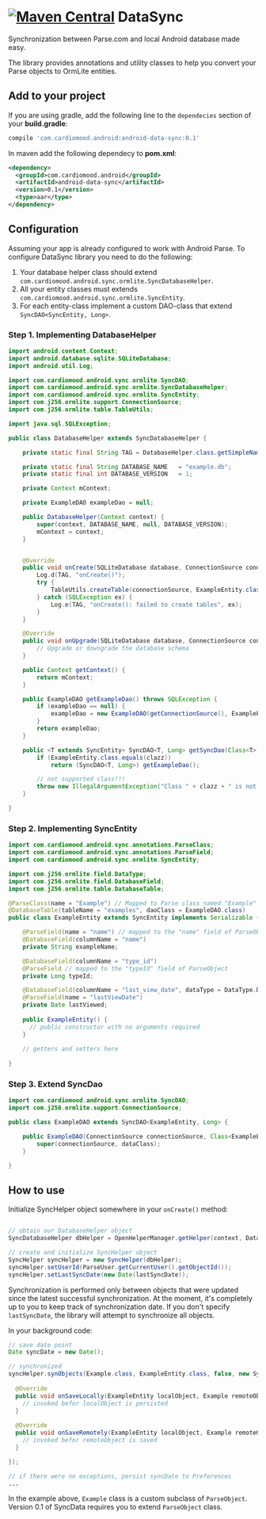 [![Maven Central](https://maven-badges.herokuapp.com/maven-central/com.cardiomood.android/android-data-sync/badge.svg?style=flat)](https://maven-badges.herokuapp.com/maven-central/com.cardiomood.android/android-data-sync) DataSync
========

Synchronization between Parse.com and local Android database made easy. 

The library provides annotations and utility classes to help you convert your Parse objects to OrmLite entities.

## Add to your project
If you are using gradle, add the following line to the <code>dependecies</code> section of your **build.gradle**:
```gradle
compile 'com.cardiomood.android:android-data-sync:0.1'
```

In maven add the following dependecy to **pom.xml**:
```xml
<dependency>
  <groupId>com.cardiomood.android</groupId>
  <artifactId>android-data-sync</artifactId>
  <version>0.1</version>
  <type>aar</type>
</dependency>
```

## Configuration

Assuming your app is already configured to work with Android Parse. To configure DataSync library you need to do the following:

1. Your database helper class should extend <code>com.cardiomood.android.sync.ormlite.SyncDatabaseHelper</code>.
2. All your entity classes must extends <code>com.cardiomood.android.sync.ormlite.SyncEntity</code>.
3. For each entity-class implement a custom DAO-class that extend <code>SyncDAO<SyncEntity, Long></code>.

### Step 1. Implementing DatabaseHelper

```java
import android.content.Context;
import android.database.sqlite.SQLiteDatabase;
import android.util.Log;

import com.cardiomood.android.sync.ormlite.SyncDAO;
import com.cardiomood.android.sync.ormlite.SyncDatabaseHelper;
import com.cardiomood.android.sync.ormlite.SyncEntity;
import com.j256.ormlite.support.ConnectionSource;
import com.j256.ormlite.table.TableUtils;

import java.sql.SQLException;

public class DatabaseHelper extends SyncDatabaseHelper {

    private static final String TAG = DatabaseHelper.class.getSimpleName();

    private static final String DATABASE_NAME   = "example.db";
    private static final int DATABASE_VERSION   = 1;

    private Context mContext;

    private ExampleDAO exampleDao = null;

    public DatabaseHelper(Context context) {
        super(context, DATABASE_NAME, null, DATABASE_VERSION);
        mContext = context;
    }


    @Override
    public void onCreate(SQLiteDatabase database, ConnectionSource connectionSource) {
        Log.d(TAG, "onCreate()");
        try {
            TableUtils.createTable(connectionSource, ExampleEntity.class);
        } catch (SQLException ex) {
            Log.e(TAG, "onCreate(): failed to create tables", ex);
        }
    }

    @Override
    public void onUpgrade(SQLiteDatabase database, ConnectionSource connectionSource, int oldVersion, int newVersion) {
        // Upgrade or downgrade the database schema
    }

    public Context getContext() {
        return mContext;
    }

    public ExampleDAO getExampleDao() throws SQLException {
        if (exampleDao == null) {
            exampleDao = new ExampleDAO(getConnectionSource(), ExampleEntity.class);
        }
        return exampleDao;
    }

    public <T extends SyncEntity> SyncDAO<T, Long> getSyncDao(Class<T> clazz) throws SQLException {
        if (ExampleEntity.class.equals(clazz))
            return (SyncDAO<T, Long>) getExampleDao();

        // not supported class!!!
        throw new IllegalArgumentException("Class " + clazz + " is not supported!");
    }

}
```

### Step 2. Implementing SyncEntity

```java
import com.cardiomood.android.sync.annotations.ParseClass;
import com.cardiomood.android.sync.annotations.ParseField;
import com.cardiomood.android.sync.ormlite.SyncEntity;

import com.j256.ormlite.field.DataType;
import com.j256.ormlite.field.DatabaseField;
import com.j256.ormlite.table.DatabaseTable;

@ParseClass(name = "Example") // Mapped to Parse class named "Example"
@DatabaseTable(tableName = "examples", daoClass = ExampleDAO.class)
public class ExampleEntity extends SyncEntity implements Serializable {

    @ParseField(name = "name") // mapped to the "name" field of ParseObject
    @DatabaseField(columnName = "name")
    private String exampleName;

    @DatabaseField(columnName = "type_id")
    @ParseField // mapped to the "typeId" field of ParseObject
    private Long typeId;

    @DatabaseField(columnName = "last_view_date", dataType = DataType.DATE_LONG)
    @ParseField(name = "lastViewDate")
    private Date lastViewed;
    
    public ExampleEntity() {
      // public constructor with no arguments required
    }
    
    // getters and setters here
    
}
```

### Step 3. Extend SyncDao

```java
import com.cardiomood.android.sync.ormlite.SyncDAO;
import com.j256.ormlite.support.ConnectionSource;

public class ExampleDAO extends SyncDAO<ExampleEntity, Long> {

    public ExampleDAO(ConnectionSource connectionSource, Class<ExampleEntity> dataClass) throws SQLException {
        super(connectionSource, dataClass);
    }

}
```

## How to use

Initialize SyncHelper object somewhere in your <code>onCreate()</code> method:
```java

// obtain our DatabaseHelper object
SyncDatabaseHelper dbHelper = OpenHelperManager.getHelper(context, DatabaseHelper.class);

// create and initialize SyncHelper object
SyncHelper syncHelper = new SyncHelper(dbHelper); 
syncHelper.setUserId(ParseUser.getCurrentUser().getObjectId());
syncHelper.setLastSyncDate(new Date(lastSyncDate));
```

Synchronization is performed only between objects that were updated since the latest successful synchronization. At the moment, it's completely up to you to keep track of synchronization date. If you don't specify <code>lastSyncDate</code>, the library will attempt to synchronize all objects.

In your background code:
```java
// save date point
Date syncDate = new Date();

// synchronized
syncHelper.synObjects(Example.class, ExampleEntity.class, false, new SyncHelper.SyncCallback() {
  
  @Override
  public void onSaveLocally(ExampleEntity localObject, Example remoteObject) {
    // invoked befor localObject is persisted
  }
  
  @Override
  public void onSaveRemotely(ExampleEntity localObject, Example remoteObject) {
    // invoked befor remoteObject is saved
  }

});

// if there were no exceptions, persist syncDate to Preferences
...
```
In the example above, <code>Example</code> class is a custom subclass of <code>ParseObject</code>. Version 0.1 of SyncData requires you to extend <code>ParseObject</code> class.
